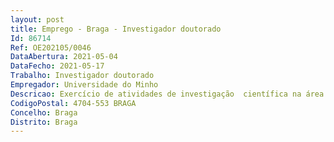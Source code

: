```yaml
--- 
layout: post
title: Emprego - Braga - Investigador doutorado
Id: 86714
Ref: OE202105/0046
DataAbertura: 2021-05-04
DataFecho: 2021-05-17
Trabalho: Investigador doutorado
Empregador: Universidade do Minho
Descricao: Exercício de atividades de investigação  científica na área científica de Ciências da Educação no âmbito do projeto “Investigando os efeitos das lideranças  escolares nos resultados dos alunos”, Ref.ª PTDC CED EDG 28570 2017, financiado por fundos nacionais (OE),  através da Fundação para a Ciência e Tecnologia (FCT) I.P. MCTES, com vista a apoiar, aprofundar e especializar o  exercício de atividade de investigação cientifica.
CodigoPostal: 4704-553 BRAGA
Concelho: Braga
Distrito: Braga
--- 
```

